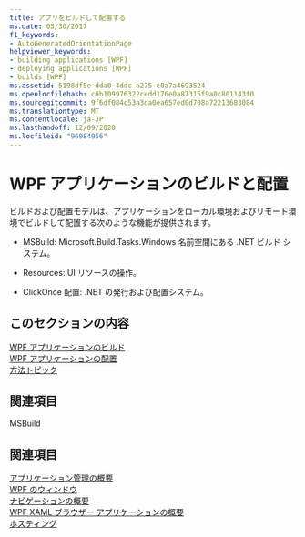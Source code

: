 ```yaml
---
title: アプリをビルドして配置する
ms.date: 03/30/2017
f1_keywords:
- AutoGeneratedOrientationPage
helpviewer_keywords:
- building applications [WPF]
- deploying applications [WPF]
- builds [WPF]
ms.assetid: 5198df5e-dda0-4ddc-a275-e0a7a4693524
ms.openlocfilehash: c0b109976322cedd176e0a87315f9a0c801143f0
ms.sourcegitcommit: 9f6df084c53a3da0ea657ed0d708a72213683084
ms.translationtype: MT
ms.contentlocale: ja-JP
ms.lasthandoff: 12/09/2020
ms.locfileid: "96984956"
---
```

# <a name="building-and-deploying-wpf-applications"></a>WPF アプリケーションのビルドと配置
ビルドおよび配置モデルは、アプリケーションをローカル環境およびリモート環境でビルドして配置する次のような機能が提供されます。  
  
- MSBuild: Microsoft.Build.Tasks.Windows 名前空間にある .NET ビルド システム。  
  
- Resources: UI リソースの操作。  
  
- ClickOnce 配置: .NET の発行および配置システム。  
  
## <a name="in-this-section"></a>このセクションの内容  
 [WPF アプリケーションのビルド](building-a-wpf-application-wpf.md)  
 [WPF アプリケーションの配置](deploying-a-wpf-application-wpf.md)  
 [方法トピック](build-and-deploy-how-to-topics.md)  
  
## <a name="reference"></a>関連項目  
 MSBuild  
  
## <a name="related-sections"></a>関連項目  
 [アプリケーション管理の概要](application-management-overview.md)  
  [WPF のウィンドウ](windows-in-wpf-applications.md)  
  [ナビゲーションの概要](navigation-overview.md)  
  [WPF XAML ブラウザー アプリケーションの概要](wpf-xaml-browser-applications-overview.md)  
  [ホスティング](hosting-wpf-applications.md)
